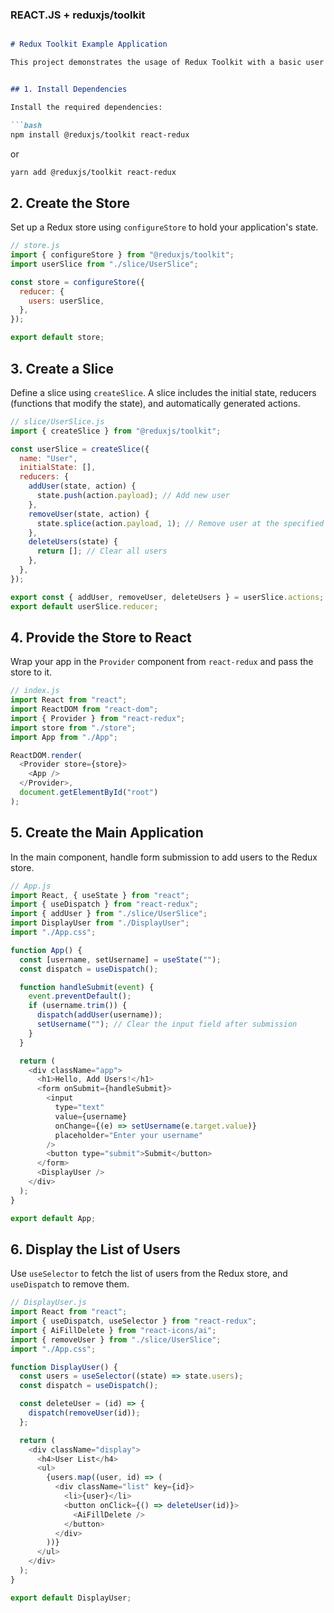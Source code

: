 

### REACT.JS + reduxjs/toolkit

```md

# Redux Toolkit Example Application

This project demonstrates the usage of Redux Toolkit with a basic user management system. The application allows users to add and remove usernames from a list using Redux for state management.


## 1. Install Dependencies

Install the required dependencies:

```bash
npm install @reduxjs/toolkit react-redux
```

or

```bash
yarn add @reduxjs/toolkit react-redux
```

## 2. Create the Store

Set up a Redux store using `configureStore` to hold your application's state.

```js
// store.js
import { configureStore } from "@reduxjs/toolkit";
import userSlice from "./slice/UserSlice";

const store = configureStore({
  reducer: {
    users: userSlice,
  },
});

export default store;
```

## 3. Create a Slice

Define a slice using `createSlice`. A slice includes the initial state, reducers (functions that modify the state), and automatically generated actions.

```js
// slice/UserSlice.js
import { createSlice } from "@reduxjs/toolkit";

const userSlice = createSlice({
  name: "User",
  initialState: [],
  reducers: {
    addUser(state, action) {
      state.push(action.payload); // Add new user
    },
    removeUser(state, action) {
      state.splice(action.payload, 1); // Remove user at the specified index
    },
    deleteUsers(state) {
      return []; // Clear all users
    },
  },
});

export const { addUser, removeUser, deleteUsers } = userSlice.actions;
export default userSlice.reducer;
```

## 4. Provide the Store to React

Wrap your app in the `Provider` component from `react-redux` and pass the store to it.

```js
// index.js
import React from "react";
import ReactDOM from "react-dom";
import { Provider } from "react-redux";
import store from "./store";
import App from "./App";

ReactDOM.render(
  <Provider store={store}>
    <App />
  </Provider>,
  document.getElementById("root")
);
```

## 5. Create the Main Application

In the main component, handle form submission to add users to the Redux store.

```js
// App.js
import React, { useState } from "react";
import { useDispatch } from "react-redux";
import { addUser } from "./slice/UserSlice";
import DisplayUser from "./DisplayUser";
import "./App.css";

function App() {
  const [username, setUsername] = useState("");
  const dispatch = useDispatch();

  function handleSubmit(event) {
    event.preventDefault();
    if (username.trim()) {
      dispatch(addUser(username));
      setUsername(""); // Clear the input field after submission
    }
  }

  return (
    <div className="app">
      <h1>Hello, Add Users!</h1>
      <form onSubmit={handleSubmit}>
        <input
          type="text"
          value={username}
          onChange={(e) => setUsername(e.target.value)}
          placeholder="Enter your username"
        />
        <button type="submit">Submit</button>
      </form>
      <DisplayUser />
    </div>
  );
}

export default App;
```

## 6. Display the List of Users

Use `useSelector` to fetch the list of users from the Redux store, and `useDispatch` to remove them.

```js
// DisplayUser.js
import React from "react";
import { useDispatch, useSelector } from "react-redux";
import { AiFillDelete } from "react-icons/ai";
import { removeUser } from "./slice/UserSlice";
import "./App.css";

function DisplayUser() {
  const users = useSelector((state) => state.users);
  const dispatch = useDispatch();

  const deleteUser = (id) => {
    dispatch(removeUser(id));
  };

  return (
    <div className="display">
      <h4>User List</h4>
      <ul>
        {users.map((user, id) => (
          <div className="list" key={id}>
            <li>{user}</li>
            <button onClick={() => deleteUser(id)}>
              <AiFillDelete />
            </button>
          </div>
        ))}
      </ul>
    </div>
  );
}

export default DisplayUser;
```


